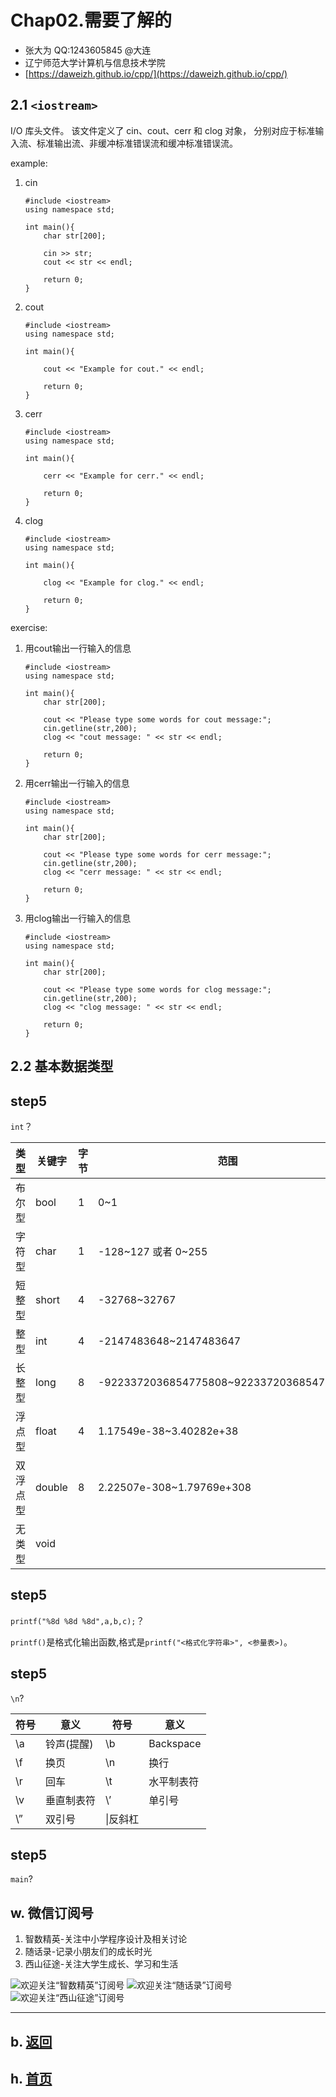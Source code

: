 # Chap02.需要了解的

- 张大为 QQ:1243605845 @大连
- 辽宁师范大学计算机与信息技术学院
- [https://daweizh.github.io/cpp/](https://daweizh.github.io/cpp/) 

## 2.1 `<iostream>`

I/O 库头文件。
该文件定义了 cin、cout、cerr 和 clog 对象，
分别对应于标准输入流、标准输出流、非缓冲标准错误流和缓冲标准错误流。

example:

1. cin
    ~~~
    #include <iostream>
    using namespace std;
    
    int main(){
        char str[200];
        
        cin >> str;
        cout << str << endl;
        
        return 0;
    } 
    ~~~
2. cout
    ~~~
    #include <iostream>
    using namespace std;
    
    int main(){
        
        cout << "Example for cout." << endl;
        
        return 0;
    }
    ~~~
3. cerr
    ~~~
    #include <iostream>
    using namespace std;
    
    int main(){
        
        cerr << "Example for cerr." << endl;
        
        return 0;
    }
    ~~~
4. clog
    ~~~
    #include <iostream>
    using namespace std;
    
    int main(){
        
        clog << "Example for clog." << endl;
        
        return 0;
    }
    ~~~

exercise:

1. 用cout输出一行输入的信息
    ~~~
    #include <iostream>
    using namespace std;
    
    int main(){
        char str[200];
        
        cout << "Please type some words for cout message:";
        cin.getline(str,200);   
        clog << "cout message: " << str << endl;
        
        return 0;
    }
    ~~~
2. 用cerr输出一行输入的信息
    ~~~
    #include <iostream>
    using namespace std;
    
    int main(){
        char str[200];
        
        cout << "Please type some words for cerr message:";
        cin.getline(str,200);   
        clog << "cerr message: " << str << endl;
        
        return 0;
    }
    ~~~
3. 用clog输出一行输入的信息
    ~~~
    #include <iostream>
    using namespace std;
    
    int main(){
        char str[200];
        
        cout << "Please type some words for clog message:";
        cin.getline(str,200);   
        clog << "clog message: " << str << endl;
        
        return 0;
    }
    ~~~

## 2.2 基本数据类型

## step5

`int`？

|类型|关键字|字节|范围|
|---|---|---|---|
|布尔型|bool|1|0~1|
|字符型|char|1|-128~127 或者 0~255|
|短整型|short|4|-32768~32767|
|整型|int|4|-2147483648~2147483647|
|长整型|long|8|-9223372036854775808~9223372036854775807|
|浮点型|float|4|1.17549e-38~3.40282e+38|
|双浮点型|double|8|2.22507e-308~1.79769e+308|
|无类型|void|||

## step5

`printf("%8d %8d %8d",a,b,c);`？

`printf()`是格式化输出函数,格式是`printf("<格式化字符串>", <参量表>)`。


## step5

`\n`?

|符号|意义|符号|意义|
|---|---|---|---|
|\a|铃声(提醒)|\b|Backspace|
|\f|换页|\n|换行|
|\r|回车|\t|水平制表符|
|\v|垂直制表符|\’|单引号|
|\”|双引号|\\|反斜杠|


## step5

`main`?





## w. 微信订阅号

1. 智数精英-关注中小学程序设计及相关讨论
2. 随话录-记录小朋友们的成长时光
2. 西山征途-关注大学生成长、学习和生活

![欢迎关注“智数精英”订阅号](../../assets/me/img/idea8.jpg)
![欢迎关注“随话录”订阅号](../../assets/me/img/shl8.jpg)
![欢迎关注“西山征途”订阅号](../../assets/me/img/xszt8.jpg)

----------

## b. [返回](../)
    
## h. [首页](../../)

 